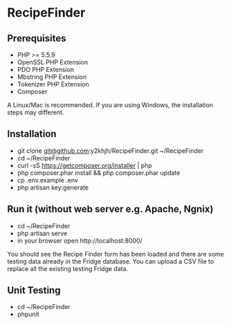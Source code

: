 # RecipeFinder

## Prerequisites

  * PHP >= 5.5.9
  * OpenSSL PHP Extension
  * PDO PHP Extension
  * Mbstring PHP Extension
  * Tokenizer PHP Extension
  * Composer
  
  A Linux/Mac is recommended. If you are using Windows, the installation steps may different.

## Installation

  * git clone git@github.com:y2khjh/RecipeFinder.git ~/RecipeFinder
  * cd ~/RecipeFinder
  * curl -sS https://getcomposer.org/installer | php
  * php composer.phar install && php composer.phar update
  * cp .env.example .env
  * php artisan key:generate

## Run it (without web server e.g. Apache, Ngnix)

  * cd ~/RecipeFinder
  * php artisan serve
  * in your browser open http://localhost:8000/
  
  You should see the Recipe Finder form has been loaded and there are some testing data already in the Fridge database.
  You can upload a CSV file to replace all the existing testing Fridge data.

## Unit Testing

  * cd ~/RecipeFinder
  * phpunit


